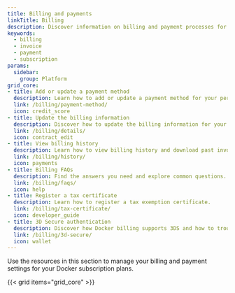 ```yaml
---
title: Billing and payments
linkTitle: Billing
description: Discover information on billing and payment processes for Docker subscriptions.
keywords:
  - billing
  - invoice
  - payment
  - subscription
params:
  sidebar:
    group: Platform
grid_core:
- title: Add or update a payment method
  description: Learn how to add or update a payment method for your personal account or organization.
  link: /billing/payment-method/
  icon: credit_score
- title: Update the billing information
  description: Discover how to update the billing information for your personal account or organization.
  link: /billing/details/
  icon: contract_edit
- title: View billing history
  description: Learn how to view billing history and download past invoices.
  link: /billing/history/
  icon: payments
- title: Billing FAQs
  description: Find the answers you need and explore common questions.
  link: /billing/faqs/
  icon: help
- title: Register a tax certificate
  description: Learn how to register a tax exemption certificate.
  link: /billing/tax-certificate/
  icon: developer_guide
- title: 3D Secure authentication
  description: Discover how Docker billing supports 3DS and how to troubleshoot potential issues.
  link: /billing/3d-secure/
  icon: wallet
---
```


Use the resources in this section to manage your billing and payment settings for your Docker subscription plans.

{{< grid items="grid_core" >}}
